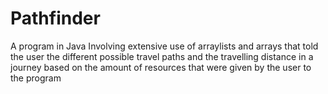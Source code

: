 # Pathfinder
 A program in Java Involving extensive use of arraylists and arrays that told the user the
 different possible travel paths and the travelling distance in a journey based 
 on the amount of resources that were given by the user to the program 
